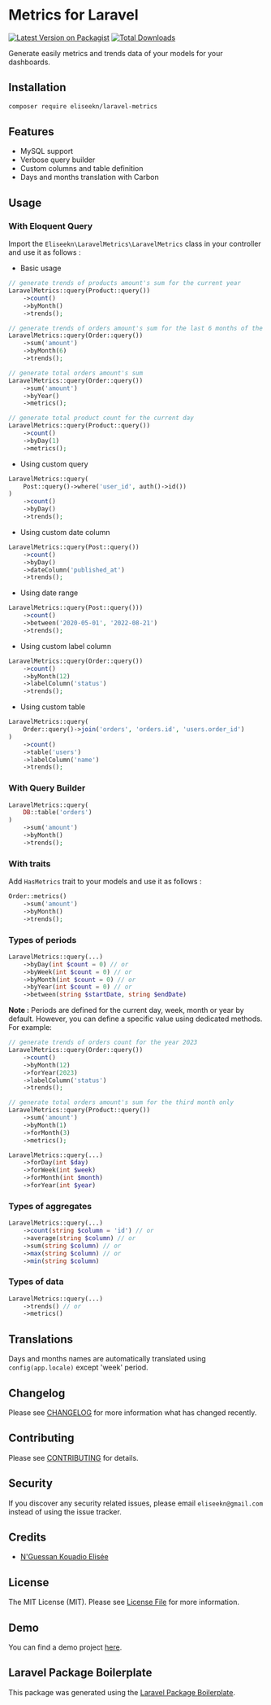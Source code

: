 # Metrics for Laravel

[![Latest Version on Packagist](https://img.shields.io/packagist/v/eliseekn/laravel-metrics.svg?style=flat-square)](https://packagist.org/packages/eliseekn/laravel-metrics)
[![Total Downloads](https://img.shields.io/packagist/dt/eliseekn/laravel-metrics.svg?style=flat-square)](https://packagist.org/packages/eliseekn/laravel-metrics)

Generate easily metrics and trends data of your models for your dashboards.

## Installation
```bash
composer require eliseekn/laravel-metrics
```

## Features
- MySQL support
- Verbose query builder
- Custom columns and table definition
- Days and months translation with Carbon

## Usage

### With Eloquent Query

Import the `Eliseekn\LaravelMetrics\LaravelMetrics` class in your controller and use it as follows :
- Basic usage

```php
// generate trends of products amount's sum for the current year
LaravelMetrics::query(Product::query())
    ->count()
    ->byMonth()
    ->trends();

// generate trends of orders amount's sum for the last 6 months of the current year including current month
LaravelMetrics::query(Order::query())
    ->sum('amount')
    ->byMonth(6)
    ->trends();

// generate total orders amount's sum
LaravelMetrics::query(Order::query())
    ->sum('amount')
    ->byYear()
    ->metrics(); 

// generate total product count for the current day
LaravelMetrics::query(Product::query())
    ->count()
    ->byDay(1)
    ->metrics();
```

- Using custom query
```php
LaravelMetrics::query(
    Post::query()->where('user_id', auth()->id())
)
    ->count()
    ->byDay()
    ->trends();
```

- Using custom date column
```php
LaravelMetrics::query(Post::query())
    ->count()
    ->byDay()
    ->dateColumn('published_at')
    ->trends();
```

- Using date range
```php
LaravelMetrics::query(Post::query()))
    ->count()
    ->between('2020-05-01', '2022-08-21')
    ->trends();
```

- Using custom label column
```php
LaravelMetrics::query(Order::query())
    ->count()
    ->byMonth(12)
    ->labelColumn('status')
    ->trends();
```

- Using custom table
```php
LaravelMetrics::query(
    Order::query()->join('orders', 'orders.id', 'users.order_id')
)
    ->count()
    ->table('users')
    ->labelColumn('name')
    ->trends();
```

### With Query Builder
```php
LaravelMetrics::query(
    DB::table('orders')
)
    ->sum('amount')
    ->byMonth()
    ->trends();
```

### With traits 

Add `HasMetrics` trait to your models and use it as follows :

```php
Order::metrics()
    ->sum('amount')
    ->byMonth()
    ->trends();
```

### Types of periods
```php
LaravelMetrics::query(...)
    ->byDay(int $count = 0) // or
    ->byWeek(int $count = 0) // or
    ->byMonth(int $count = 0) // or
    ->byYear(int $count = 0) // or
    ->between(string $startDate, string $endDate)
```

**Note :** Periods are defined for the current day, week, month or year by default. However, you can define a specific value using dedicated methods. For example:

```php
// generate trends of orders count for the year 2023
LaravelMetrics::query(Order::query())
    ->count()
    ->byMonth(12)
    ->forYear(2023)
    ->labelColumn('status')
    ->trends();

// generate total orders amount's sum for the third month only
LaravelMetrics::query(Product::query())
    ->sum('amount')
    ->byMonth(1)
    ->forMonth(3)
    ->metrics();
```

```php
LaravelMetrics::query(...)
    ->forDay(int $day)
    ->forWeek(int $week)
    ->forMonth(int $month)
    ->forYear(int $year)
```

### Types of aggregates
```php
LaravelMetrics::query(...)
    ->count(string $column = 'id') // or
    ->average(string $column) // or
    ->sum(string $column) // or
    ->max(string $column) // or
    ->min(string $column)
```

### Types of data
```php
LaravelMetrics::query(...)
    ->trends() // or
    ->metrics()
```

## Translations

Days and months names are automatically translated using `config(app.locale)` except 'week' period.

## Changelog

Please see [CHANGELOG](CHANGELOG.md) for more information what has changed recently.

## Contributing

Please see [CONTRIBUTING](CONTRIBUTING.md) for details.

## Security

If you discover any security related issues, please email `eliseekn@gmail.com` instead of using the issue tracker.

## Credits

-   [N'Guessan Kouadio Elisée](https://github.com/eliseekn)

## License

The MIT License (MIT). Please see [License File](LICENSE.md) for more information.

## Demo

You can find a demo project [here](https://github.com/eliseekn/laravel-metrics-demo).

## Laravel Package Boilerplate

This package was generated using the [Laravel Package Boilerplate](https://laravelpackageboilerplate.com).
